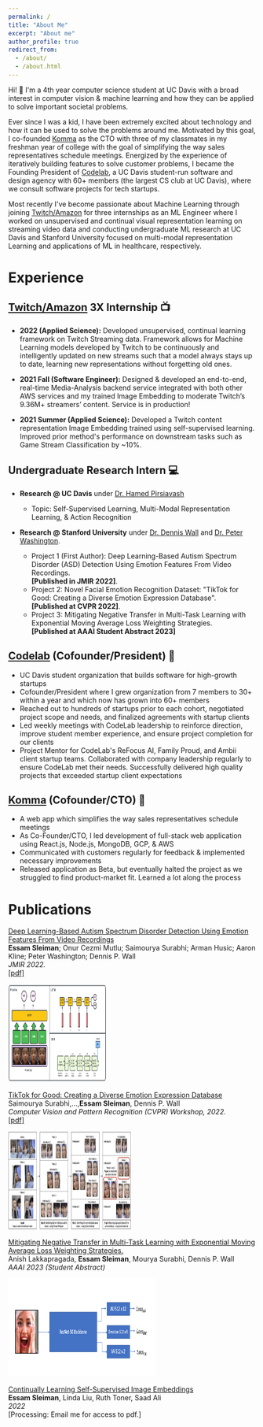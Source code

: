 ```yaml
---
permalink: /
title: "About Me"
excerpt: "About me"
author_profile: true
redirect_from:
  - /about/
  - /about.html
---
```


Hi! 👋 I'm a 4th year computer science student at UC Davis with a broad interest in computer vision & machine learning and how they can be applied to solve important societal problems.

Ever since I was a kid, I have been extremely excited about technology and how it can be used to solve the problems around me. Motivated by this goal, I co-founded [Komma](https://github.com/essamsleiman/komma-web/) as the CTO with three of my classmates in my freshman year of college with the goal of simplifying the way sales representatives schedule meetings. Energized by the experience of iteratively building features to solve customer problems, I became the Founding President of [Codelab](https://codelabdavis.com/), a UC Davis student-run software and design agency with 60+ members (the largest CS club at UC Davis), where we consult software projects for tech startups.

Most recently I've become passionate about Machine Learning through joining [Twitch/Amazon](https://www.twitch.tv/) for three internships as an ML Engineer where I worked on unsupervised and continual visual representation learning on streaming video data and conducting undergraduate ML research at UC Davis and Stanford University focused on multi-modal representation Learning and applications of ML in healthcare, respectively.

# Experience

## [Twitch/Amazon](https://www.twitch.tv/) 3X Internship 📺

- **2022 (Applied Science):** Developed unsupervised, continual learning framework on Twitch Streaming data. Framework allows for Machine Learning models developed by Twitch to be continuously and intelligently updated on new streams such that a model always stays up to date, learning new representations without forgetting old ones.

- **2021 Fall (Software Engineer):** Designed & developed an end-to-end, real-time Media-Analysis backend service integrated with both other AWS services and my trained Image Embedding to moderate Twitch’s 9.36M+ streamers’ content. Service is in production!

- **2021 Summer (Applied Science):** Developed a Twitch content representation Image Embedding trained using self-supervised learning. Improved prior method's performance on downstream tasks such as Game Stream Classification by ~10%.

## Undergraduate Research Intern 💻

- **Research @ UC Davis** under [Dr. Hamed Pirsiavash](https://web.cs.ucdavis.edu/~hpirsiav/)

  - Topic: Self-Supervised Learning, Multi-Modal Representation Learning, & Action Recognition

- **Research @ Stanford University** under [Dr. Dennis Wall](https://profiles.stanford.edu/dennis-wall) and [Dr. Peter Washington](https://peterwashington.github.io/).
  - Project 1 (First Author): Deep Learning-Based Autism Spectrum Disorder (ASD) Detection Using Emotion Features From Video Recordings.  
    **[Published in JMIR 2022]**.
  - Project 2: Novel Facial Emotion Recognition Dataset: "TikTok for Good: Creating a Diverse Emotion Expression Database".  
    **[Published at CVPR 2022]**.
  - Project 3: Mitigating Negative Transfer in Multi-Task Learning with Exponential Moving Average Loss Weighting Strategies.  
    **[Published at AAAI Student Abstract 2023]**

## [Codelab](https://codelabdavis.com/) (Cofounder/President) 🏫

- UC Davis student organization that builds software for high-growth startups
- Cofounder/President where I grew organization from 7 members to 30+ within a year and which now has grown into 60+ members
- Reached out to hundreds of startups prior to each cohort, negotiated project scope and needs, and finalized agreements with startup clients
- Led weekly meetings with CodeLab leadership to reinforce direction, improve student member experience, and ensure project completion for our clients
- Project Mentor for CodeLab's ReFocus AI, Family Proud, and Ambii client startup teams. Collaborated with company leadership regularly to ensure CodeLab met their needs. Successfully delivered high quality projects that exceeded startup client expectations

## [Komma](https://github.com/essamsleiman/komma-web/) (Cofounder/CTO) 🏢

- A web app which simplifies the way sales representatives schedule meetings
- As Co-Founder/CTO, I led development of full-stack web application using React.js, Node.js, MongoDB, GCP, & AWS
- Communicated with customers regularly for feedback & implemented necessary improvements
- Released application as Beta, but eventually halted the project as we struggled to find product-market fit. Learned a lot along the process

# Publications

[Deep Learning-Based Autism Spectrum Disorder Detection Using Emotion Features From Video Recordings]("./images/jmir-22.pdf")  
**Essam Sleiman**; Onur Cezmi Mutlu; Saimourya Surabhi; Arman Husic; Aaron Kline; Peter Washington; Dennis P. Wall <br>
_JMIR 2022._  
[[pdf]](./images/jmir-22.pdf)

<img src="/images/asd_classification_pipeline.png" alt='' width='200' height='200'>

[TikTok for Good: Creating a Diverse Emotion Expression Database](https://openaccess.thecvf.com/content/CVPR2022W/ABAW/html/Surabhi_TikTok_for_Good_Creating_a_Diverse_Emotion_Expression_Database_CVPRW_2022_paper.html)  
Saimourya Surabhi,...,**Essam Sleiman**, Dennis P. Wall <br>
_Computer Vision and Pattern Recognition (CVPR) Workshop, 2022._  
[[pdf]](./images/CVPRW.pdf)

<img src="/images/tiktok_paper_img.png" alt='' width='250' height='200'>

[Mitigating Negative Transfer in Multi-Task Learning with Exponential Moving Average Loss Weighting Strategies.](https://arxiv.org/abs/2211.12999)  
Anish Lakkapragada, **Essam Sleiman**, Mourya Surabhi, Dennis P. Wall <br>
_AAAI 2023 (Student Abstract)_

<!-- [[pdf]](./images/AAAI-23.pdf) -->

<img src="/images/affwild_model.png" alt='' width='300' height='200'>

[Continually Learning Self-Supervised Image Embeddings](pub2)  
**Essam Sleiman**, Linda Liu, Ruth Toner, Saad Ali <br>
_2022_  
[Processing: Email me for access to pdf.]

<!-- <img src="/images/tiktok_paper_img.png" alt='' width='250' height='200'> -->

<br>
<br>
